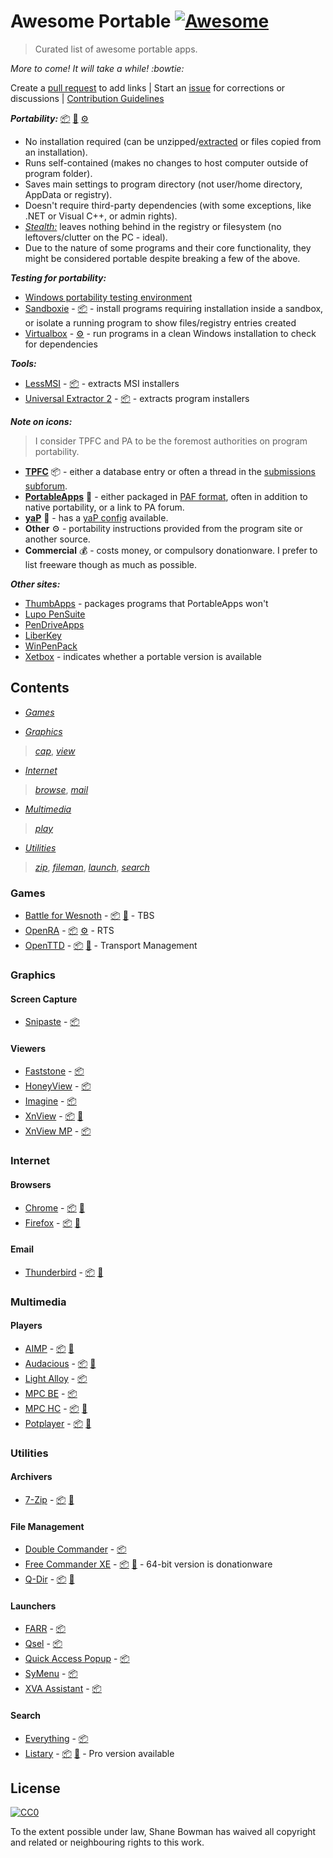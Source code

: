 
# Awesome Portable [![Awesome](https://cdn.rawgit.com/sindresorhus/awesome/d7305f38d29fed78fa85652e3a63e154dd8e8829/media/badge.svg)](https://github.com/sindresorhus/awesome)

> Curated list of awesome portable apps.

*More to come! It will take a while! :bowtie:*

Create a [pull request](https://github.com/shnbwmn/awesome-portable/pulls) to add links | Start an [issue](https://github.com/shnbwmn/awesome-portable/issues) for corrections or discussions | [Contribution Guidelines](https://github.com/shnbwmn/awesome-portable/blob/master/Contribute.md)

**_Portability:_** [:package:](https://www.portablefreeware.com/about.php) [:floppy_disk:](http://portableapps.com/about/what_is_a_portable_app) [:gear:](https://en.wikipedia.org/wiki/Portable_application)
* No installation required (can be unzipped/[extracted](https://www.portablefreeware.com/faq.php#extract) or files copied from an installation).
* Runs self-contained (makes no changes to host computer outside of program folder).
* Saves main settings to program directory (not user/home directory, AppData or registry).
* Doesn't require third-party dependencies (with some exceptions, like .NET or Visual C++, or admin rights).
* *[Stealth:](https://www.portablefreeware.com/faq.php#stealth)* leaves nothing behind in the registry or filesystem (no leftovers/clutter on the PC - ideal).
* Due to the nature of some programs and their core functionality, they might be considered portable despite breaking a few of the above.

**_Testing for portability:_**
* [Windows portability testing environment](https://www.portablefreeware.com/forums/viewtopic.php?t=21885)
* [Sandboxie](http://www.sandboxie.com/) - [:package:](https://www.portablefreeware.com/forums/viewtopic.php?t=4130) - install programs requiring installation inside a sandbox, or isolate a running program to show files/registry entries created
* [Virtualbox](https://www.virtualbox.org/) - [:gear:](http://www.vbox.me/) - run programs in a clean Windows installation to check for dependencies

**_Tools:_**
* [LessMSI](http://lessmsi.activescott.com/) - [:package:](https://www.portablefreeware.com/forums/viewtopic.php?p=30045) - extracts MSI installers
* [Universal Extractor 2](http://bioruebe.com/dev/uniextract/) - [:package:](https://www.portablefreeware.com/index.php?id=2764) - extracts program installers

**_Note on icons:_**
> I consider TPFC and PA to be the foremost authorities on program portability. 

* **[TPFC](http://www.portablefreeware.com/)** :package: - either a database entry or often a thread in the [submissions subforum](https://www.portablefreeware.com/forums/viewforum.php?f=4).
* **[PortableApps](http://portableapps.com/)** :floppy_disk: - either packaged in [PAF format](http://portableapps.com/development/portableapps.com_format), often in addition to native portability, or a link to PA forum.
* **[yaP](http://rolandtoth.hu/yaP/)** :file_folder: - has a [yaP config](http://www.portablefreeware.com/forums/viewtopic.php?f=6&t=22138) available.
* **Other** :gear: - portability instructions provided from the program site or another source.
* **Commercial** :moneybag: - costs money, or compulsory donationware. I prefer to list freeware though as much as possible.

**_Other sites:_**
* [ThumbApps](http://www.thumbapps.org/) - packages programs that PortableApps won't
* [Lupo PenSuite](http://www.lupopensuite.com/)
* [PenDriveApps](http://www.pendriveapps.com/)
* [LiberKey](http://www.liberkey.com/en.html)
* [WinPenPack](http://www.winpenpack.com/en/index.php)
* [Xetbox](http://xetbox.com/) - indicates whether a portable version is available

## Contents

* [*Games*](#games)

* [*Graphics*](#graphics)
> [*cap*](#screen-capture), [*view*](#viewers)

* [*Internet*](#internet) 
> [*browse*](#browsers), [*mail*](#email)

* [*Multimedia*](#multimedia) 
> [*play*](#players)

* [*Utilities*](#utilities) 
> [*zip*](#archivers), [*fileman*](#file-management), [*launch*](#launchers), [*search*](#search)

### Games
* [Battle for Wesnoth](https://www.wesnoth.org/) - [:package:](https://www.portablefreeware.com/?id=673) [:floppy_disk:](http://portableapps.com/apps/games/wesnoth_portable) - TBS
* [OpenRA](http://www.openra.net/) - [:package:](https://www.portablefreeware.com/forums/viewtopic.php?p=84047) [:gear:](https://github.com/OpenRA/OpenRA/wiki/Installation) - RTS
* [OpenTTD](http://www.openttd.org/en/) - [:package:](https://www.portablefreeware.com/?id=2711) [:floppy_disk:](http://portableapps.com/apps/games/openttd_portable) - Transport Management

### Graphics

#### Screen Capture
* [Snipaste](https://www.snipaste.com/) - [:package:](https://www.portablefreeware.com/index.php?id=2801)

#### Viewers
* [Faststone](http://faststone.org/FSViewerDetail.htm) - [:package:](https://www.portablefreeware.com/index.php?id=207)
* [HoneyView](http://www.bandisoft.com/honeyview/) - [:package:](https://www.portablefreeware.com/index.php?id=2497)
* [Imagine](http://www.nyam.pe.kr/blog/entry/Imagine) - [:package:](https://www.portablefreeware.com/?id=1819)
* [XnView](http://www.xnview.com/en/xnview/) - [:package:](https://www.portablefreeware.com/index.php?id=30) [:floppy_disk:](http://portableapps.com/apps/graphics_pictures/xnview_portable)
* [XnView MP](http://www.xnview.com/en/xnviewmp/) - [:package:](https://www.portablefreeware.com/forums/viewtopic.php?p=35220)

### Internet

#### Browsers
* [Chrome](https://www.google.com/chrome/browser/desktop/index.html) - [:package:](https://www.portablefreeware.com/index.php?id=2074) [:floppy_disk:](http://portableapps.com/apps/internet/google_chrome_portable)
* [Firefox](https://www.mozilla.org/en-US/firefox/new/) - [:package:](https://www.portablefreeware.com/?id=132) [:floppy_disk:](http://portableapps.com/apps/internet/firefox_portable)

#### Email
* [Thunderbird](https://www.mozilla.org/en-US/thunderbird/) - [:package:](https://www.portablefreeware.com/?id=133) [:floppy_disk:](http://portableapps.com/apps/internet/thunderbird_portable)

### Multimedia

#### Players
* [AIMP](http://www.aimp.ru/index.php) - [:package:](https://www.portablefreeware.com/index.php?id=1444) [:floppy_disk:](http://portableapps.com/apps/music_video/aimp-portable)
* [Audacious](http://audacious-media-player.org/) - [:package:](https://www.portablefreeware.com/forums/viewtopic.php?p=81470) [:file_folder:](http://rolandtoth.hu/yaP/#examples/Audacious.ini)
* [Light Alloy](http://www.light-alloy.ru/) - [:package:](https://www.portablefreeware.com/forums/viewtopic.php?p=46371)
* [MPC BE](https://sourceforge.net/projects/mpcbe/) - [:package:](https://www.portablefreeware.com/forums/viewtopic.php?p=60655)
* [MPC HC](https://mpc-hc.org/) - [:package:](https://www.portablefreeware.com/?id=2054) [:floppy_disk:](http://portableapps.com/apps/music_video/mpc-hc-portable)
* [Potplayer](http://potplayer.daum.net/) - [:package:](https://www.portablefreeware.com/?id=2483) [:floppy_disk:](http://portableapps.com/node/41287)

### Utilities

#### Archivers
* [7-Zip](http://www.7-zip.org/) - [:package:](https://www.portablefreeware.com/?id=796) [:floppy_disk:](http://portableapps.com/apps/utilities/7-zip_portable)

#### File Management
* [Double Commander](http://doublecmd.sourceforge.net/) - [:package:](https://www.portablefreeware.com/forums/viewtopic.php?t=4648)
* [Free Commander XE](http://freecommander.com/en/summary/) - [:package:](https://www.portablefreeware.com/index.php?id=291) [:floppy_disk:](http://portableapps.com/apps/utilities/freecommander_portable) - 64-bit version is donationware
* [Q-Dir](http://www.softwareok.com/?seite=Freeware/Q-Dir) - [:package:](https://www.portablefreeware.com/?id=1431) [:floppy_disk:](http://portableapps.com/apps/utilities/q-dir-portable)

#### Launchers
* [FARR](https://www.donationcoder.com/Software/Mouser/findrun/) - [:package:](https://www.portablefreeware.com/forums/viewtopic.php?p=6848)
* [Qsel](http://www.horstmuc.de/wqsel.htm) - [:package:](https://www.portablefreeware.com/?id=1133)
* [Quick Access Popup](http://www.quickaccesspopup.com/) - [:package:](https://www.portablefreeware.com/index.php?id=2765)
* [SyMenu](http://www.ugmfree.it/) - [:package:](https://www.portablefreeware.com/?id=2394)
* [XVA Assistant](http://www.idesktop.me/) - [:package:](https://www.portablefreeware.com/forums/viewtopic.php?p=83028)

#### Search
* [Everything](http://www.voidtools.com/) - [:package:](https://www.portablefreeware.com/index.php?id=1479)
* [Listary](http://www.listary.com/) - [:package:](https://www.portablefreeware.com/?id=1680) [:floppy_disk:](http://portableapps.com/apps/utilities/listary_portable) - Pro version available

## License

[![CC0](http://i.creativecommons.org/p/zero/1.0/88x31.png)](http://creativecommons.org/publicdomain/zero/1.0/)

To the extent possible under law, Shane Bowman has waived all copyright and related or neighbouring rights to this work.

